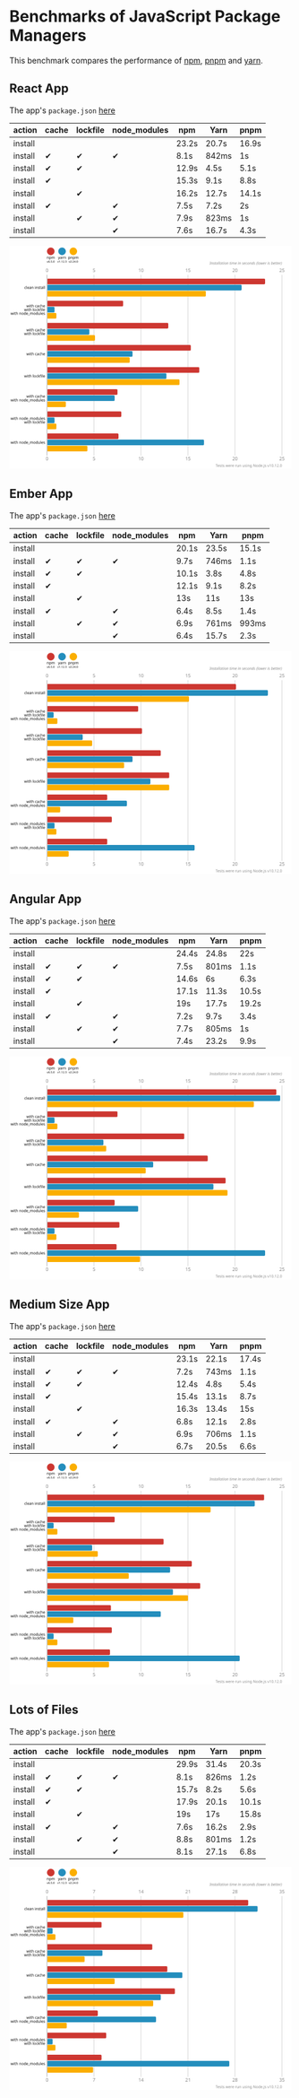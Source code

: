 # Benchmarks of JavaScript Package Managers

This benchmark compares the performance of [npm](https://github.com/npm/cli), [pnpm](https://github.com/pnpm/pnpm) and [yarn](https://github.com/yarnpkg/yarn).

## React App

The app's `package.json` [here](./fixtures/react-app/package.json)

| action  | cache | lockfile | node_modules| npm | Yarn | pnpm |
| ---     | ---   | ---      | ---         | --- | --- | --- |
| install |       |          |             | 23.2s | 20.7s | 16.9s |
| install | ✔    | ✔        | ✔           | 8.1s | 842ms | 1s |
| install | ✔    | ✔        |             | 12.9s | 4.5s | 5.1s |
| install | ✔    |          |             | 15.3s | 9.1s | 8.8s |
| install |      | ✔        |             | 16.2s | 12.7s | 14.1s |
| install | ✔    |          | ✔           | 7.5s | 7.2s | 2s |
| install |      | ✔        | ✔           | 7.9s | 823ms | 1s |
| install |      |          | ✔           | 7.6s | 16.7s | 4.3s |

![Graph of the react-app results](./results/imgs/react-app.svg)

## Ember App

The app's `package.json` [here](./fixtures/ember-quickstart/package.json)

| action  | cache | lockfile | node_modules| npm | Yarn | pnpm |
| ---     | ---   | ---      | ---         | --- | --- | --- |
| install |       |          |             | 20.1s | 23.5s | 15.1s |
| install | ✔    | ✔        | ✔           | 9.7s | 746ms | 1.1s |
| install | ✔    | ✔        |             | 10.1s | 3.8s | 4.8s |
| install | ✔    |          |             | 12.1s | 9.1s | 8.2s |
| install |      | ✔        |             | 13s | 11s | 13s |
| install | ✔    |          | ✔           | 6.4s | 8.5s | 1.4s |
| install |      | ✔        | ✔           | 6.9s | 761ms | 993ms |
| install |      |          | ✔           | 6.4s | 15.7s | 2.3s |

![Graph of the ember-quickstart results](./results/imgs/ember-quickstart.svg)

## Angular App

The app's `package.json` [here](./fixtures/angular-quickstart/package.json)

| action  | cache | lockfile | node_modules| npm | Yarn | pnpm |
| ---     | ---   | ---      | ---         | --- | --- | --- |
| install |       |          |             | 24.4s | 24.8s | 22s |
| install | ✔    | ✔        | ✔           | 7.5s | 801ms | 1.1s |
| install | ✔    | ✔        |             | 14.6s | 6s | 6.3s |
| install | ✔    |          |             | 17.1s | 11.3s | 10.5s |
| install |      | ✔        |             | 19s | 17.7s | 19.2s |
| install | ✔    |          | ✔           | 7.2s | 9.7s | 3.4s |
| install |      | ✔        | ✔           | 7.7s | 805ms | 1s |
| install |      |          | ✔           | 7.4s | 23.2s | 9.9s |

![Graph of the angular-quickstart results](./results/imgs/angular-quickstart.svg)

## Medium Size App

The app's `package.json` [here](./fixtures/medium-size-app/package.json)

| action  | cache | lockfile | node_modules| npm | Yarn | pnpm |
| ---     | ---   | ---      | ---         | --- | --- | --- |
| install |       |          |             | 23.1s | 22.1s | 17.4s |
| install | ✔    | ✔        | ✔           | 7.2s | 743ms | 1.1s |
| install | ✔    | ✔        |             | 12.4s | 4.8s | 5.4s |
| install | ✔    |          |             | 15.4s | 13.1s | 8.7s |
| install |      | ✔        |             | 16.3s | 13.4s | 15s |
| install | ✔    |          | ✔           | 6.8s | 12.1s | 2.8s |
| install |      | ✔        | ✔           | 6.9s | 706ms | 1.1s |
| install |      |          | ✔           | 6.7s | 20.5s | 6.6s |

![Graph of the medium-size-app results](./results/imgs/medium-size-app.svg)

## Lots of Files

The app's `package.json` [here](./fixtures/alotta-files/package.json)

| action  | cache | lockfile | node_modules| npm | Yarn | pnpm |
| ---     | ---   | ---      | ---         | --- | --- | --- |
| install |       |          |             | 29.9s | 31.4s | 20.3s |
| install | ✔    | ✔        | ✔           | 8.1s | 826ms | 1.2s |
| install | ✔    | ✔        |             | 15.7s | 8.2s | 5.6s |
| install | ✔    |          |             | 17.9s | 20.1s | 10.1s |
| install |      | ✔        |             | 19s | 17s | 15.8s |
| install | ✔    |          | ✔           | 7.6s | 16.2s | 2.9s |
| install |      | ✔        | ✔           | 8.8s | 801ms | 1.2s |
| install |      |          | ✔           | 8.1s | 27.1s | 6.8s |

![Graph of the alotta-files results](./results/imgs/alotta-files.svg)